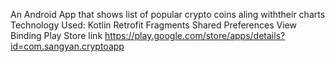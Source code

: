 An Android App that shows list of popular crypto coins aling withtheir charts
Technology Used:
Kotlin
Retrofit
Fragments
Shared Preferences
View Binding
Play Store link 
https://play.google.com/store/apps/details?id=com.sangyan.cryptoapp
